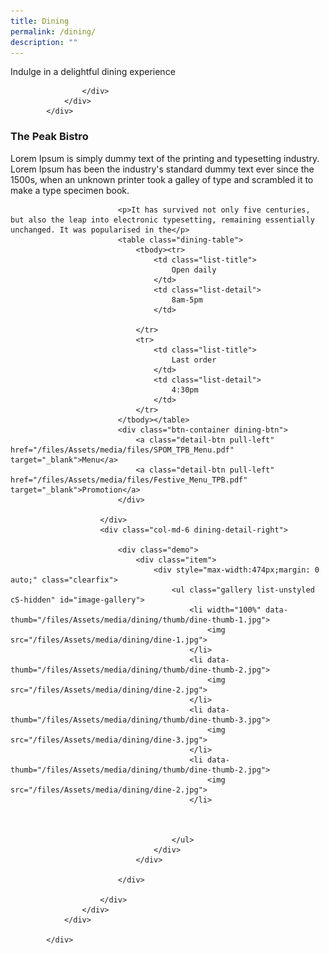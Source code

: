 ```yaml
---
title: Dining
permalink: /dining/
description: ""
---
```


<div class="container">
                <div class="row justify-content-center dining-highlights-main">
                    <div class="col-12 col-md-12 align-center text-center">                        
                        <p class="mbr-section-subtitle align-center mbr-fonts-style pb-2 display-5">
                            Indulge in a delightful dining experience
                        </p>


                    </div>
                </div>
            </div>
<div class="dining-mission-main">
                <div class="dining-container">
                    <div class="row">
                        <div class="col-md-6 dining-detail-left">
                            <h3 class="dining-title">The Peak Bistro</h3>
                            <p>Lorem Ipsum is simply dummy text of the printing and typesetting industry. Lorem Ipsum has been the industry's standard dummy text ever since the 1500s, when an unknown printer took a galley of type and scrambled it to make
                                a type specimen book. </p>

                            <p>It has survived not only five centuries, but also the leap into electronic typesetting, remaining essentially unchanged. It was popularised in the</p>
                            <table class="dining-table">
                                <tbody><tr>
                                    <td class="list-title">
                                        Open daily
                                    </td>
                                    <td class="list-detail">
                                        8am-5pm
                                    </td>

                                </tr>
                                <tr>
                                    <td class="list-title">
                                        Last order
                                    </td>
                                    <td class="list-detail">
                                        4:30pm
                                    </td>
                                </tr>
                            </tbody></table>
                            <div class="btn-container dining-btn">
                                <a class="detail-btn pull-left" href="/files/Assets/media/files/SPOM_TPB_Menu.pdf" target="_blank">Menu</a>
                                <a class="detail-btn pull-left" href="/files/Assets/media/files/Festive_Menu_TPB.pdf" target="_blank">Promotion</a>
                            </div>

                        </div>
                        <div class="col-md-6 dining-detail-right">

                            <div class="demo">
                                <div class="item">
                                    <div style="max-width:474px;margin: 0 auto;" class="clearfix">
                                        <ul class="gallery list-unstyled cS-hidden" id="image-gallery">
                                            <li width="100%" data-thumb="/files/Assets/media/dining/thumb/dine-thumb-1.jpg">
                                                <img src="/files/Assets/media/dining/dine-1.jpg">
                                            </li>
                                            <li data-thumb="/files/Assets/media/dining/thumb/dine-thumb-2.jpg">
                                                <img src="/files/Assets/media/dining/dine-2.jpg">
                                            </li>
                                            <li data-thumb="/files/Assets/media/dining/thumb/dine-thumb-3.jpg">
                                                <img src="/files/Assets/media/dining/dine-3.jpg">
                                            </li>
                                            <li data-thumb="/files/Assets/media/dining/thumb/dine-thumb-2.jpg">
                                                <img src="/files/Assets/media/dining/dine-2.jpg">
                                            </li>



                                        </ul>
                                    </div>
                                </div>

                            </div>

                        </div>
                    </div>
                </div>

            </div>
